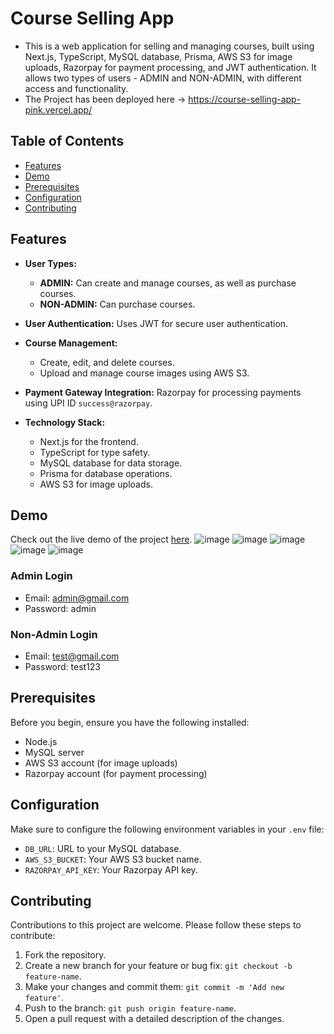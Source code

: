 # Course Selling App

- This is a web application for selling and managing courses, built using Next.js, TypeScript, MySQL database, Prisma, AWS S3 for image uploads, Razorpay for payment processing, and JWT authentication. It allows two types of users - ADMIN and NON-ADMIN, with different access and functionality.
- The Project has been deployed here -> https://course-selling-app-pink.vercel.app/

## Table of Contents

- [Features](#features)
- [Demo](#demo)
- [Prerequisites](#prerequisites)
- [Configuration](#configuration)
- [Contributing](#contributing)

## Features

- **User Types:**
  - **ADMIN:** Can create and manage courses, as well as purchase courses.
  - **NON-ADMIN:** Can purchase courses.

- **User Authentication:** Uses JWT for secure user authentication.

- **Course Management:**
  - Create, edit, and delete courses.
  - Upload and manage course images using AWS S3.

- **Payment Gateway Integration:** Razorpay for processing payments using UPI ID `success@razorpay`.

- **Technology Stack:**
  - Next.js for the frontend.
  - TypeScript for type safety.
  - MySQL database for data storage.
  - Prisma for database operations.
  - AWS S3 for image uploads.

## Demo

Check out the live demo of the project [here](https://course-selling-app-pink.vercel.app/).
![image](https://github.com/harshitpanwar/course-selling-app/assets/54681032/0895c204-d82e-49cc-be1b-530def8d13cd)
![image](https://github.com/harshitpanwar/course-selling-app/assets/54681032/0fc9e276-f5c4-4ce3-84e3-86e8a375d13c)
![image](https://github.com/harshitpanwar/course-selling-app/assets/54681032/e537bc90-7c40-4b4a-943f-33e11830f28a)
![image](https://github.com/harshitpanwar/course-selling-app/assets/54681032/3d93404d-1a75-432b-8d44-25cc0097e42c)
![image](https://github.com/harshitpanwar/course-selling-app/assets/54681032/9eabd1c3-992e-4a6f-aeb6-0e788042bb1e)


### Admin Login

- Email: admin@gmail.com
- Password: admin

### Non-Admin Login

- Email: test@gmail.com
- Password: test123

## Prerequisites

Before you begin, ensure you have the following installed:

- Node.js
- MySQL server
- AWS S3 account (for image uploads)
- Razorpay account (for payment processing)

## Configuration

Make sure to configure the following environment variables in your `.env` file:

- `DB_URL`: URL to your MySQL database.
- `AWS_S3_BUCKET`: Your AWS S3 bucket name.
- `RAZORPAY_API_KEY`: Your Razorpay API key.

## Contributing

Contributions to this project are welcome. Please follow these steps to contribute:

1. Fork the repository.
2. Create a new branch for your feature or bug fix: `git checkout -b feature-name`.
3. Make your changes and commit them: `git commit -m 'Add new feature'`.
4. Push to the branch: `git push origin feature-name`.
5. Open a pull request with a detailed description of the changes.
